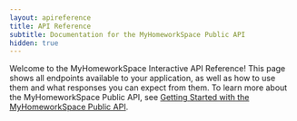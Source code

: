 ```yaml
---
layout: apireference
title: API Reference
subtitle: Documentation for the MyHomeworkSpace Public API
hidden: true
---
```


Welcome to the MyHomeworkSpace Interactive API Reference! This page shows all endpoints available to your application, as well as how to use them and what responses you can expect from them. To learn more about the MyHomeworkSpace Public API, see [Getting Started with the MyHomeworkSpace Public API](/docs/get-started-api).